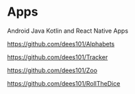 # Apps
Android Java Kotlin and React Native Apps


https://github.com/dees101/Alphabets

https://github.com/dees101/Tracker

https://github.com/dees101/Zoo

https://github.com/dees101/RollTheDice


